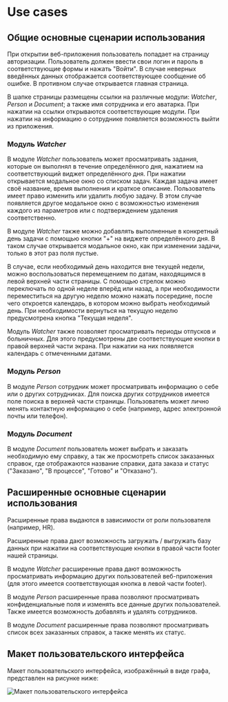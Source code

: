 # Use cases

## Общие основные сценарии использования

При открытии веб-приложения пользователь попадает на страницу авторизации. Пользователь должен ввести свои логин и пароль в соответствующие формы и нажать "Войти". В случае неверных введённых данных отображается соответствующее сообщение об ошибке. В противном случае открывается главная страница. 

В шапке страницы размещены ссылки на различные модули: *Watcher*, *Person* и *Document*; а также имя сотрудника и его аватарка. При нажатии на ссылки открываются соответствующие модули. При нажатии на информацию о сотруднике появляется возможность выйти из приложения.

### Модуль *Watcher*

В модуле *Watcher* пользователь может просматривать задания, которые он выполнял в течение определённого дня, нажатием на соответствующий виджет определённого дня. При нажатии открывается модальное окно со списком задач. Каждая задача имеет своё название, время выполнения и краткое описание. Пользователь имеет право изменить или удалить любую задачу. В этом случае появляется другое модальное окно с возможностью изменения каждого из параметров или с подтверждением удаления соответственно.

В модуле *Watcher* также можно добавлять выполненные в конкретный день задачи с помощью кнопки "+" на виджете определённого дня. В таком случае открывается модальное окно, как при изменении задачи, только в этот раз поля пустые.

В случае, если необходимый день находится вне текущей недели, можно воспользоваться перемещением по датам, находящимся в левой верхней части страницы. С помощью стрелок можно переключать по одной неделе вперёд или назад, а при необходимости переместиться на другую неделю можно нажать посередине, после чего откроется календарь, в котором можно выбрать необходимый день. При необходимости вернуться на текущую неделю предусмотрена кнопка "Текущая неделя".

Модуль *Watcher* также позволяет просматривать периоды отпусков и больничных. Для этого предусмотрены две соответствующие кнопки в правой верхней части экрана. При нажатии на них появляется календарь с отмеченными датами.

### Модуль *Person*

В модуле *Person* сотрудник может просматривать информацию о себе или о других сотрудниках. Для поиска других сотрудников имеется поле поиска в верхней части страницы. Пользователь может лично менять контактную информацию о себе (например, адрес электронной почты или телефон).

### Модуль *Document*

В модуле *Document* пользователь может выбрать и заказать необходимую ему справку, а так же просмотреть список заказанных справок, где отображаются название справки, дата заказа и статус ("Заказано", "В процессе", "Готово" и "Отказано"). 

## Расширенные основные сценарии использования

Расширенные права выдаются в зависимости от роли пользователя (например, HR).

Расширенные права дают возможность загружать / выгружать базу данных при нажатии на соответствующие кнопки в правой части footer нашей страницы.

В модуле *Watcher* расширенные права дают возможность просматривать информацию других пользователей веб-приложения (для этого имеется соответствующая кнопка в левой части footer). 

В модуле *Person* расширенные права позволяют просматривать конфиденциальные поля и изменять все данные других пользователей. Также имеется возможность добавлять и удалять сотрудников.

В модуле *Document* расширенные права позволяют просматривать список всех заказанных справок, а также менять их статус.

## Макет пользовательского интерфейса

Макет пользовательского интерфейса, изображённый в виде графа, представлен на рисунке ниже:

![Макет пользовательского интерфейса](./mockup.png) 
